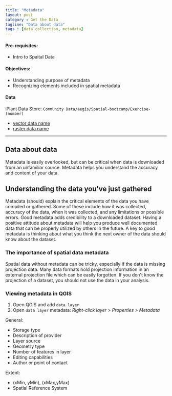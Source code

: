 ```yaml
---
title: "Metadata"
layout: post
category : Get the Data
tagline: "Data about data"
tags : [data collection, metadata]
---
```


#### Pre-requisites:

  - Intro to Spaital Data

#### Objectives:

  - Understanding purpose of metadata
  - Recognizing elements included in spatial metadata

#### Data

iPlant Data Store: ``Community Data/aegis/Spatial-bootcamp/Exercise-(number)``

- [vector data name](link-to-data)
- [raster data name](link-to-data)

----

## Data about data

Metadata is easily overlooked, but can be critical when data is downloaded from an unfamiliar source. Metadata helps you understand the accuracy and content of your data.

## Understanding the data you've just gathered

Metadata (should) explain the critical elements of the data you have compiled or gathered. Some of these include how it was collected, accuracy of the data, when it was collected, and any limitations or possible errors. Good metadata adds credibility to a downloaded dataset. Having a positive attitude about metadata will help you produce well documented data that can be properly utilized by others in the future. A key to good metadata is thinking about what you think the next owner of the data should know about the dataset.

### The importance of spatial data metadata

Spatial data without metadata can be tricky, especially if the data is missing projection data. Many data formats hold projection information in an external projection file which can be easily forgotten. If you don't know the projection of a dataset, you should not use the data in your analysis.

### Viewing metadata in QGIS

1. Open QGIS and add ``data layer``
2. Open ``data layer`` metadata: <em>Right-click layer > Properties > Metadata</em>

General: 

 * Storage type
 * Description of provider
 * Layer source
 * Geometry type
 * Number of features in layer
 * Editing capabilities
 * Author or point of contact

Extent: 

 * (xMin, yMin), (xMax,yMax)
 * Spatial Reference System


